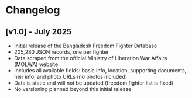 # Changelog

## [v1.0] - July 2025

- Initial release of the Bangladesh Freedom Fighter Database
- 205,280 JSON records, one per fighter
- Data scraped from the official Ministry of Liberation War Affairs (MOLWA) website
- Includes all available fields: basic info, location, supporting documents, heir info, and photo URLs (no photos included)
- Data is static and will not be updated (freedom fighter list is fixed)
- No versioning planned beyond this initial release
